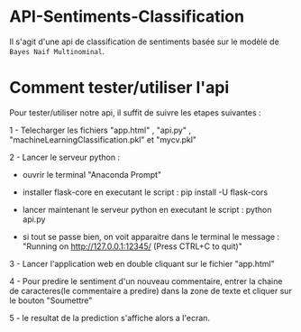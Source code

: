 # API-Sentiments-Classification
Il s'agit d'une api de classification de sentiments basée sur le modèle de `Bayes Naif Multinominal`.

# Comment tester/utiliser l'api

 Pour tester/utiliser notre api, il suffit de suivre les etapes suivantes :

 1 - Telecharger les fichiers "app.html" , "api.py" , "machineLearningClassification.pkl" et "mycv.pkl"
 
 2 - Lancer le serveur python :

* ouvrir le terminal "Anaconda Prompt"

* installer flask-core en executant le script : pip install -U flask-cors

* lancer maintenant le serveur python en executant le script : python api.py

* si tout se passe bien, on voit apparaitre dans le terminal le message : "Running on http://127.0.0.1:12345/ (Press CTRL+C to quit)"

 3 - Lancer l'application web en double cliquant sur le fichier "app.html"
 
 4 - Pour predire le sentiment d'un nouveau commentaire, entrer la chaine de caracteres(le commentaire a predire) dans la zone de texte
	 et cliquer sur le bouton "Soumettre"
	 
 5 - le resultat de la prediction s'affiche alors a l'ecran.
